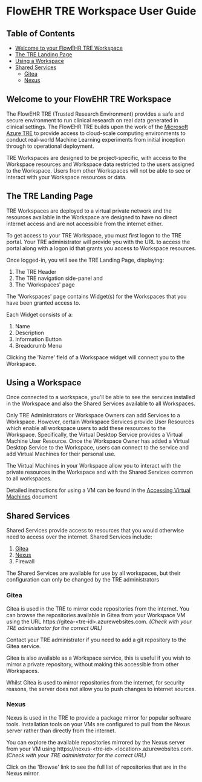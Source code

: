 # FlowEHR TRE Workspace User Guide

## Table of Contents

- [Welcome to your FlowEHR TRE Workspace](#welcome-to-your-flowehr-tre-workspace)
- [The TRE Landing Page](#the-tre-landing-page)
- [Using a Workspace](#using-a-workspace)
- [Shared Services](#shared-services)
    - [Gitea](#gitea)
    - [Nexus](#nexus)

## Welcome to your FlowEHR TRE Workspace

The FlowEHR TRE (Trusted Research Environment) provides a safe and secure
environment to run clinical research on real data generated in
clinical settings. The FlowEHR TRE builds upon the work of the
[Microsoft Azure TRE](https://github.com/microsoft/AzureTRE) to provide
access to cloud-scale computing environments to conduct
real-world Machine Learning experiments from initial inception through
to operational deployment.

TRE Workspaces are designed to be project-specific, with access to the Workspace
resources and Workspace data restricted to the users assigned to the Workspace.
Users from other Workspaces will not be able to see or interact with your
Workspace resources or data.


## The TRE Landing Page

TRE Workspaces are deployed to a virtual private network and the resources
available in the Workspace are designed to have no direct internet access and
are not accessible from the internet either.

To get access to your TRE Workspace, you must first logon to the TRE portal.
Your TRE administrator will provide you with the URL to access the portal along
with a logon id that grants you access to Workspace resources.

Once logged-in, you will see the TRE Landing Page, displaying:

1. The TRE Header
2. The TRE navigation side-panel and
3. The 'Workspaces' page

The 'Workspaces' page contains Widget(s) for the Workspaces that you have been
granted access to.

Each Widget consists of a:

1. Name
2. Description
3. Information Button
4. Breadcrumb Menu

Clicking the 'Name' field of a Workspace widget will connect you to the Workspace.

## Using a Workspace

Once connected to a workspace, you'll be able to see the services installed in
the Workspace and also the Shared Services available to all Workspaces.

Only TRE Administrators or Workspace Owners can add Services to a Workspace.
However, certain Workspace Services provide User Resources which enable all
workspace users to add these resources to the Workspace. Specifically,
the Virtual Desktop Service provides a Virtual Machine User Resource. Once
the Workspace Owner has added a Virtual Desktop Service to the Workspace,
users can connect to the service and add Virtual Machines for their personal
use.

The Virtual Machines in your Workspace
allow you to interact with the private resources in the Workspace
and with the Shared Services common to all workspaces.

Detailed instructions for using a VM can be found in the
[Accessing Virtual Machines](accessing_virtual_machines.md)
document

## Shared Services

Shared Services provide access to resources that you would otherwise
need to access over the internet. Shared Services include:

1. [Gitea](#gitea)
2. [Nexus](#nexus)
3. Firewall

The Shared Services are available for use by all workspaces, but their
configuration can only be changed by the TRE administrators

### Gitea

Gitea is used in the TRE to mirror code repositories from the internet.
You can browse the repositories available in Gitea from your Workspace
VM using the URL https://gitea-&lt;tre-id&gt;.azurewebsites.com.
*(Check with your TRE administrator for the correct URL)*

Contact your TRE administrator if you need to add a git repository to
the Gitea service.

Gitea is also available as a Workspace service, this is useful if you
wish to mirror a private repository, without making this accessible
from other Workspaces.

Whilst Gitea is used to mirror repositories from the internet, for
security reasons, the server does not allow you to push changes to
internet sources.

### Nexus

Nexus is used in the TRE to provide a package mirror for popular
software tools. Installation tools on your VMs are configured to
pull from the Nexus server rather than directly from the internet.

You can explore the available repositories mirrored by the Nexus
server from your VM using
https://nexus-&lt;tre-id&gt;.&lt;location&gt;.azurewebsites.com.
*(Check with your TRE administrator for the correct URL)*

Click on the 'Browse' link to see the full list of repositories
that are in the Nexus mirror.
